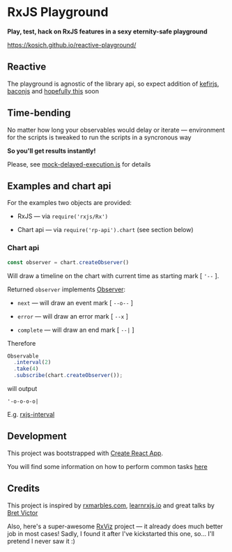 # RxJS Playground

**Play, test, hack on RxJS features in a sexy eternity-safe playground**

https://kosich.github.io/reactive-playground/

## Reactive

The playground is agnostic of the library api, so expect addition of [kefirjs](https://kefirjs.github.io/kefir/),
[baconjs](https://baconjs.github.io/) and [hopefully this](https://github.com/tc39/proposal-observable) soon

## Time-bending

No matter how long your observables would delay or iterate — environment for the scripts is tweaked to run the scripts in a syncronous way

**So you'll get results instantly!**

Please, see [mock-delayed-execution.js](https://github.com/kosich/reactive-playground/blob/master/src/mock-delayed-execution/mock-delayed-execution.js) for details

## Examples and chart api

For the examples two objects are provided:

- RxJS — via `require('rxjs/Rx')`

- Chart api — via `require('rp-api').chart` (see section below)

### Chart api

```js
const observer = chart.createObserver()
```

Will draw a timeline on the chart with current time as starting mark [ `'--` ].

Returned `observer` implements [Observer](http://reactivex.io/rxjs/class/es6/MiscJSDoc.js~ObserverDoc.html):

- `next` — will draw an event mark [ `--o--` ]

- `error` — will draw an error mark [ `--x` ]

- `complete` — will draw an end mark [ `--|` ]

Therefore

```js
Observable
  .interval(2)
  .take(4)
  .subscribe(chart.createObserver());
```

will output
```
'-o-o-o-o|
```

E.g. [rxjs-interval](https://kosich.github.io/reactive-playground/)

## Development

This project was bootstrapped with [Create React App](https://github.com/facebookincubator/create-react-app).

You will find some information on how to perform common tasks [here](https://github.com/facebookincubator/create-react-app/blob/master/packages/react-scripts/template/README.md)

## Credits

This project is inspired by [rxmarbles.com](http://rxmarbles.com/), [learnrxjs.io](https://www.learnrxjs.io/) and great talks by [Bret Victor](http://worrydream.com/)

Also, here's a super-awesome [RxViz](https://github.com/moroshko/rxviz) project — it already does much better job in most cases! Sadly, I found it after I've kickstarted this one, so... I'll pretend I never saw it :)